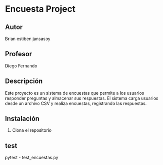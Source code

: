 # Encuesta Project
## Autor
Brian estiben jansasoy

## Profesor
Diego Fernando 
## Descripción
Este proyecto es un sistema de encuestas que permite a los usuarios responder preguntas y almacenar sus respuestas. El sistema carga usuarios desde un archivo CSV y realiza encuestas, registrando las respuestas.



## Instalación
1. Clona el repositorio

## test

pytest - test_encuestas.py
